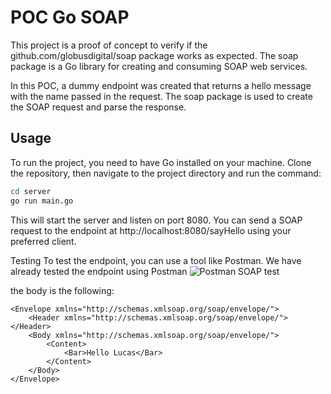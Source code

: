 # POC Go SOAP
This project is a proof of concept to verify if the github.com/globusdigital/soap package works as expected. The soap package is a Go library for creating and consuming SOAP web services.

In this POC, a dummy endpoint was created that returns a hello message with the name passed in the request. The soap package is used to create the SOAP request and parse the response.

## Usage
To run the project, you need to have Go installed on your machine. Clone the repository, then navigate to the project directory and run the command:

```sh
cd server
go run main.go
```
This will start the server and listen on port 8080. You can send a SOAP request to the endpoint at http://localhost:8080/sayHello using your preferred client.

Testing
To test the endpoint, you can use a tool like Postman. We have already tested the endpoint using Postman ![Postman SOAP test](https://github.com/lucas-ep/poc-go-soap/blob/main/Screenshot%202023-05-05%20at%2014.41.09.png)

the body is the following:

```
<Envelope xmlns="http://schemas.xmlsoap.org/soap/envelope/">
    <Header xmlns="http://schemas.xmlsoap.org/soap/envelope/"></Header>
    <Body xmlns="http://schemas.xmlsoap.org/soap/envelope/">
        <Content>
            <Bar>Hello Lucas</Bar>
        </Content>
    </Body>
</Envelope>
```
